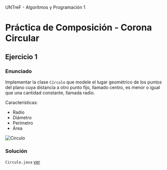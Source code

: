 UNTreF - Algoritmos y Programación 1

# Práctica de Composición - Corona Circular

## Ejercicio 1

### Enunciado

Implementar la clase `Círculo` que modele el lugar geométrico de los puntos del plano cuya distancia a otro punto fijo, 
llamado centro, es menor o igual que una cantidad constante, llamada radio.

Características:

* Radio
* Diámetro
* Perímetro
* Área

![Circulo][circulo]

### Solución

`Circulo.java` [ver](../master/src/Circulo.java)

[circulo]: http://upload.wikimedia.org/wikipedia/commons/thumb/2/27/Disc_Plain_black.svg/120px-Disc_Plain_black.svg.png "Círculo"
